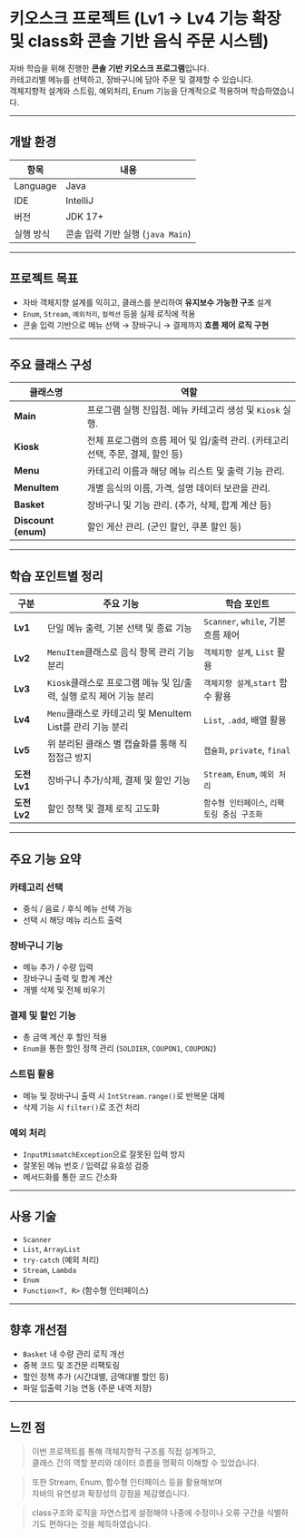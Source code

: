 # 키오스크 프로젝트 (Lv1 -> Lv4 기능 확장 및 class화 콘솔 기반 음식 주문 시스템)

자바 학습을 위해 진행한 **콘솔 기반 키오스크 프로그램**입니다.  
카테고리별 메뉴를 선택하고, 장바구니에 담아 주문 및 결제할 수 있습니다.  
객체지향적 설계와 스트림, 예외처리, Enum 기능을 단계적으로 적용하며 학습하였습니다.

---

## 개발 환경

| 항목 | 내용 |
|-------|------|
| Language | Java |
| IDE | IntelliJ |
| 버전 | JDK 17+ |
| 실행 방식 | 콘솔 입력 기반 실행 (`java Main`) |

---

## 프로젝트 목표
- 자바 객체지향 설계를 익히고, 클래스를 분리하여 **유지보수 가능한 구조** 설계
- `Enum`, `Stream`, `예외처리`, `컬렉션` 등을 실제 로직에 적용
- 콘솔 입력 기반으로 메뉴 선택 → 장바구니 → 결제까지 **흐름 제어 로직 구현**

---

## 주요 클래스 구성

| 클래스명 | 역할                                                |
|-----------|---------------------------------------------------|
| **Main** | 프로그램 실행 진입점. 메뉴 카테고리 생성 및 `Kiosk` 실행.             |
| **Kiosk** | 전체 프로그램의 흐름 제어 및 입/출력 관리. (카테고리 선택, 주문, 결제, 할인 등) |
| **Menu** | 카테고리 이름과 해당 메뉴 리스트 및 출력 기능 관리.                    |
| **MenuItem** | 개별 음식의 이름, 가격, 설명 데이터 보관을 관리.                     |
| **Basket** | 장바구니 및 기능 관리. (추가, 삭제, 합계 계산 등)                   |
| **Discount (enum)** | 할인 게산 관리. (군인 할인, 쿠폰 할인 등)                        |

---

## 학습 포인트별 정리

| 구분        | 주요 기능                                      | 학습 포인트                       |
|-----------|--------------------------------------------|------------------------------|
| **Lv1**   | 단일 메뉴 출력, 기본 선택 및 종료 기능                    | `Scanner`, `while`, 기본 흐름 제어 |
| **Lv2**   | `MenuItem`클래스로 음식 항목 관리 기능 분리              | `객체지향 설계`, `List` 활용         |
| **Lv3**   | `Kiosk`클래스로 프로그램 메뉴 및 입/출력, 실행 로직 제어 기능 분리 | `객체지향 설계`,`start` 함수 활용      |
| **Lv4**   | `Menu`클래스로 카테고리 및 MenuItem List를 관리 기능 분리  | `List`, `.add`, 배열 활용        |
| **Lv5**   | 위 분리된 클래스 별 캡슐화를 통해 직접접근 방지                | `캡슐화`, `private`, `final`    |
| **도전Lv1** | 장바구니 추가/삭제, 결제 및 할인 기능                     | `Stream`, `Enum`, `예외 처리`    |
| **도전Lv2** | 할인 정책 및 결제 로직 고도화                          | `함수형 인터페이스`, `리팩토링 중심 구조화`   |

---

## 주요 기능 요약

### 카테고리 선택
- 중식 / 음료 / 후식 메뉴 선택 가능
- 선택 시 해당 메뉴 리스트 출력

### 장바구니 기능
- 메뉴 추가 / 수량 입력
- 장바구니 출력 및 합계 계산
- 개별 삭제 및 전체 비우기

### 결제 및 할인 기능
- 총 금액 계산 후 할인 적용
- `Enum`을 통한 할인 정책 관리 (`SOLDIER`, `COUPON1`, `COUPON2`)

### 스트림 활용
- 메뉴 및 장바구니 출력 시 `IntStream.range()`로 반복문 대체
- 삭제 기능 시 `filter()`로 조건 처리

### 예외 처리
- `InputMismatchException`으로 잘못된 입력 방지
- 잘못된 메뉴 번호 / 입력값 유효성 검증
- 메서드화를 통한 코드 간소화

---


## 사용 기술
- `Scanner`
- `List`, `ArrayList`
- `try-catch` (예외 처리)
- `Stream`, `Lambda`
- `Enum`
- `Function<T, R>` (함수형 인터페이스)

---

## 향후 개선점
- `Basket` 내 수량 관리 로직 개선
- 중복 코드 및 조건문 리팩토링
- 할인 정책 추가 (시간대별, 금액대별 할인 등)
- 파일 입출력 기능 연동 (주문 내역 저장)

---

## 느낀 점

> 이번 프로젝트를 통해 객체지향적 구조를 직접 설계하고,  
> 클래스 간의 역할 분리와 데이터 흐름을 명확히 이해할 수 있었습니다.

> 또한 Stream, Enum, 함수형 인터페이스 등을 활용해보며  
> 자바의 유연성과 확장성의 강점을 체감했습니다.
 
> class구조와 로직을 자연스럽게 설정해야 나중에 수정이나 오류 구간을 식별하기도 편하다는 것을 체득하였습니다.
